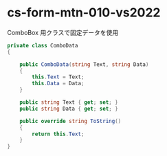 # cs-form-mtn-010-vs2022
ComboBox 用クラスで固定データを使用

```cs
private class ComboData
{

    public ComboData(string Text, string Data)
    {
        this.Text = Text;
        this.Data = Data;
    }

    public string Text { get; set; }
    public string Data { get; set; }

    public override string ToString()
    {
        return this.Text;
    }
}
```
